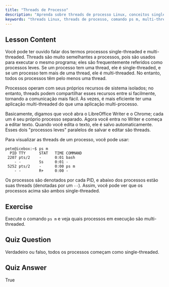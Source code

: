 ```yaml
---
title: "Threads de Processo"
description: "Aprenda sobre threads de processo Linux, conceitos single-threaded vs. multi-threaded e como visualizá-los usando 'ps m'. Entenda processos leves de forma eficiente!"
keywords: "threads Linux, threads de processo, comando ps m, multi-threaded, single-threaded, processos Linux, Linux para iniciantes, tutorial Linux"
---
```


## Lesson Content

Você pode ter ouvido falar dos termos processos single-threaded e multi-threaded. Threads são muito semelhantes a processos, pois são usados para executar o mesmo programa; eles são frequentemente referidos como processos leves. Se um processo tem uma thread, ele é single-threaded, e se um processo tem mais de uma thread, ele é multi-threaded. No entanto, todos os processos têm pelo menos uma thread.

Processos operam com seus próprios recursos de sistema isolados; no entanto, threads podem compartilhar esses recursos entre si facilmente, tornando a comunicação mais fácil. Às vezes, é mais eficiente ter uma aplicação multi-threaded do que uma aplicação multi-processo.

Basicamente, digamos que você abra o LibreOffice Writer e o Chrome; cada um é seu próprio processo separado. Agora você entra no Writer e começa a editar texto. Quando você edita o texto, ele é salvo automaticamente. Esses dois "processos leves" paralelos de salvar e editar são threads.

Para visualizar as threads de um processo, você pode usar:

```plaintext
pete@icebox:~$ ps m
  PID TTY      STAT   TIME COMMAND
 2207 pts/2    -      0:01 bash
    - -        Ss     0:01 -
 5252 pts/2    -      0:00 ps m
    - -        R+     0:00 -
```

Os processos são denotados por cada PID, e abaixo dos processos estão suas threads (denotadas por um `--`). Assim, você pode ver que os processos acima são ambos single-threaded.

## Exercise

Execute o comando `ps m` e veja quais processos em execução são multi-threaded.

## Quiz Question

Verdadeiro ou falso, todos os processos começam como single-threaded.

## Quiz Answer

True
